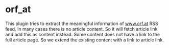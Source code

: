 # orf_at

This plugin tries to extract the meaningful information of www.orf.at RSS feed.
In many cases there is no article content. So it will fetch article link and add this as content instead.
Some content does not have a link to the full article page. So we extend the existing content with a link to article link.
